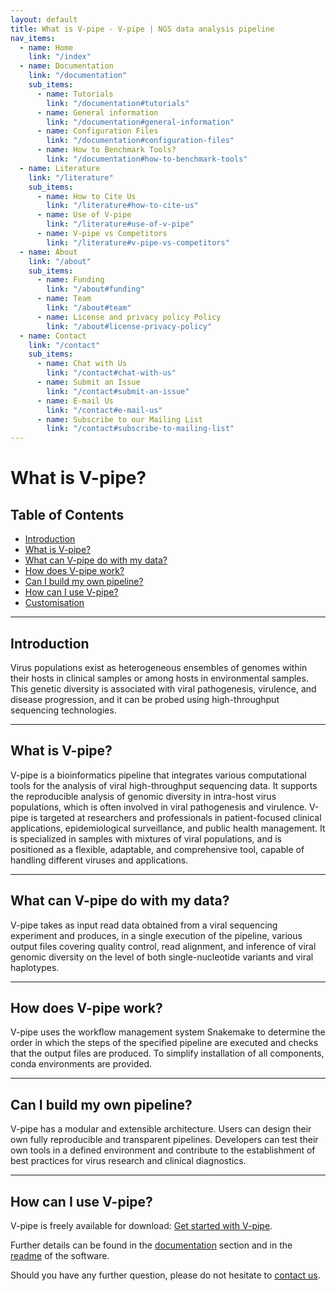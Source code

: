 ```yaml
---
layout: default
title: What is V-pipe - V-pipe | NGS data analysis pipeline
nav_items:
  - name: Home
    link: "/index"
  - name: Documentation
    link: "/documentation"
    sub_items:
      - name: Tutorials
        link: "/documentation#tutorials"
      - name: General information
        link: "/documentation#general-information"
      - name: Configuration Files
        link: "/documentation#configuration-files"
      - name: How to Benchmark Tools?
        link: "/documentation#how-to-benchmark-tools"
  - name: Literature
    link: "/literature"
    sub_items:
      - name: How to Cite Us
        link: "/literature#how-to-cite-us"
      - name: Use of V-pipe
        link: "/literature#use-of-v-pipe"
      - name: V-pipe vs Competitors
        link: "/literature#v-pipe-vs-competitors"
  - name: About
    link: "/about"
    sub_items:
      - name: Funding
        link: "/about#funding"
      - name: Team
        link: "/about#team"
      - name: License and privacy policy Policy
        link: "/about#license-privacy-policy"
  - name: Contact
    link: "/contact"
    sub_items:
      - name: Chat with Us
        link: "/contact#chat-with-us"
      - name: Submit an Issue
        link: "/contact#submit-an-issue"
      - name: E-mail Us
        link: "/contact#e-mail-us"
      - name: Subscribe to our Mailing List
        link: "/contact#subscribe-to-mailing-list"
---
```


# What is V-pipe?

## Table of Contents
- [Introduction](#introduction)
- [What is V-pipe?](#what-is-v-pipe)
- [What can V-pipe do with my data?](#what-can-v-pipe-do-with-my-data)
- [How does V-pipe work?](#how-does-v-pipe-work)
- [Can I build my own pipeline?](#can-i-build-my-own-pipeline)
- [How can I use V-pipe?](#how-can-i-use-v-pipe)
- [Customisation](#customisation)

---


## Introduction

Virus populations exist as heterogeneous ensembles of genomes within their hosts in clinical samples or among hosts in environmental samples.
This genetic diversity is associated with viral pathogenesis, virulence, and disease progression, and it can be probed using high-throughput sequencing technologies.

----

## What is V-pipe?

V-pipe is a bioinformatics pipeline that integrates various computational tools for the analysis of viral high-throughput sequencing data. 
It supports the reproducible analysis of genomic diversity in intra-host virus populations, which is often involved in viral pathogenesis and virulence.
V-pipe is targeted at researchers and professionals in patient-focused clinical applications, epidemiological surveillance, and public health management.
It is specialized in samples with mixtures of viral populations, and is positioned as a flexible, adaptable, and comprehensive tool, capable of handling different viruses and applications.

---

## What can V-pipe do with my data?

V-pipe takes as input read data obtained from a viral sequencing experiment and produces, in a single execution of the pipeline, various output files covering quality control, read alignment, and inference of viral genomic diversity on the level of both single-nucleotide variants and viral haplotypes.

---

## How does V-pipe work?

V-pipe uses the workflow management system Snakemake to determine the order in which the steps of the specified pipeline are executed and checks that the output files are produced. To simplify installation of all components, conda environments are provided. 

---

## Can I build my own pipeline?

V-pipe has a modular and extensible architecture. Users can design their own fully reproducible and transparent pipelines. Developers can test their own tools in a defined environment and contribute to the establishment of best practices for virus research and clinical diagnostics.

---

## How can I use V-pipe?

V-pipe is freely available for download:
[Get started with V-pipe](http://localhost:4000/vpipe/getting-started).

Further details can be found in the [documentation](documentation) section and in the
[readme](https://github.com/cbg-ethz/V-pipe/blob/master/README.md#usage) of the software.

Should you have any further question, please do not hesitate to [contact us](contact).
